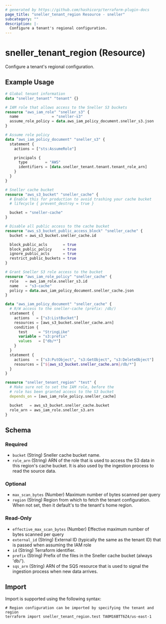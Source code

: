 ```yaml
---
# generated by https://github.com/hashicorp/terraform-plugin-docs
page_title: "sneller_tenant_region Resource - sneller"
subcategory: ""
description: |-
  Configure a tenant's regional configuration.
---
```


# sneller_tenant_region (Resource)

Configure a tenant's regional configuration.

## Example Usage

```terraform
# Global tenant information
data "sneller_tenant" "tenant" {}

# IAM role that allows access to the Sneller S3 buckets
resource "aws_iam_role" "sneller_s3" {
  name               = "sneller-s3"
  assume_role_policy = data.aws_iam_policy_document.sneller_s3.json
}

# Assume role policy
data "aws_iam_policy_document" "sneller_s3" {
  statement {
    actions = ["sts:AssumeRole"]

    principals {
      type        = "AWS"
      identifiers = [data.sneller_tenant.tenant.tenant_role_arn]
    }
  }
}

# Sneller cache bucket
resource "aws_s3_bucket" "sneller_cache" {
  # Enable this for production to avoid trashing your cache bucket
  # lifecycle { prevent_destroy = true }

  bucket = "sneller-cache"
}

# Disable all public access to the cache bucket
resource "aws_s3_bucket_public_access_block" "sneller_cache" {
  bucket = aws_s3_bucket.sneller_cache.id

  block_public_acls       = true
  block_public_policy     = true
  ignore_public_acls      = true
  restrict_public_buckets = true
}

# Grant Sneller S3 role access to the bucket
resource "aws_iam_role_policy" "sneller_cache" {
  role   = aws_iam_role.sneller_s3.id
  name   = "s3-cache"
  policy = data.aws_iam_policy_document.sneller_cache.json
}

data "aws_iam_policy_document" "sneller_cache" {
  # R/W access to the sneller-cache (prefix: /db/)
  statement {
    actions   = ["s3:ListBucket"]
    resources = [aws_s3_bucket.sneller_cache.arn]
    condition {
      test     = "StringLike"
      variable = "s3:prefix"
      values   = ["db/*"]
    }
  }
  statement {
    actions   = ["s3:PutObject", "s3:GetObject", "s3:DeleteObject"]
    resources = ["${aws_s3_bucket.sneller_cache.arn}/db/*"]
  }
}

resource "sneller_tenant_region" "test" {
  # Make sure not to set the IAM role, before the
  # role has been granted access to the S3 bucket
  depends_on = [aws_iam_role_policy.sneller_cache]

  bucket   = aws_s3_bucket.sneller_cache.bucket
  role_arn = aws_iam_role.sneller_s3.arn
}
```

<!-- schema generated by tfplugindocs -->
## Schema

### Required

- `bucket` (String) Sneller cache bucket name.
- `role_arn` (String) ARN of the role that is used to access the S3 data in this region's cache bucket. It is also used by the ingestion process to read the source data.

### Optional

- `max_scan_bytes` (Number) Maximum number of bytes scanned per query
- `region` (String) Region from which to fetch the tenant configuration. When not set, then it default's to the tenant's home region.

### Read-Only

- `effective_max_scan_bytes` (Number) Effective maximum number of bytes scanned per query
- `external_id` (String) External ID (typically the same as the tenant ID) that is passed when assuming the IAM role
- `id` (String) Terraform identifier.
- `prefix` (String) Prefix of the files in the Sneller cache bucket (always 'db/').
- `sqs_arn` (String) ARN of the SQS resource that is used to signal the ingestion process when new data arrives.

## Import

Import is supported using the following syntax:

```shell
# Region configuration can be imported by specifying the tenant and region
terraform import sneller_tenant_region.test TA0M16BTT6Z4/us-east-1
```
